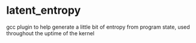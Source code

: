 # latent_entropy
gcc plugin to help generate a little bit of entropy from program state, used throughout the uptime of the kernel
